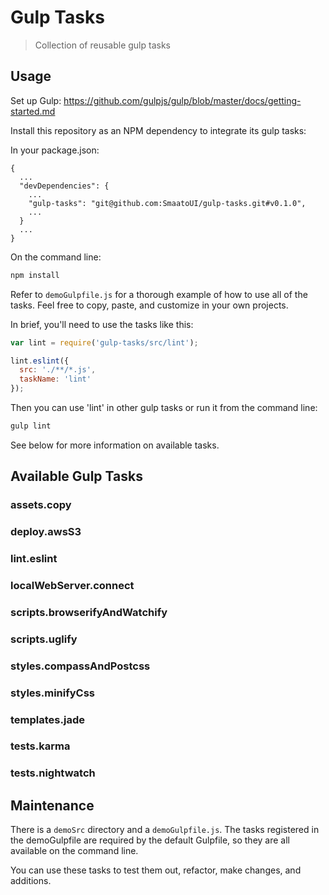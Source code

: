 
# Gulp Tasks

> Collection of reusable gulp tasks

## Usage

Set up Gulp: https://github.com/gulpjs/gulp/blob/master/docs/getting-started.md

Install this repository as an NPM dependency to integrate its gulp tasks:

In your package.json:
```
{
  ...
  "devDependencies": {
    ...
    "gulp-tasks": "git@github.com:SmaatoUI/gulp-tasks.git#v0.1.0",
    ...
  }
  ...
}
```

On the command line:
```bash
npm install
```

Refer to `demoGulpfile.js` for a thorough example of how to use all of the
tasks. Feel free to copy, paste, and customize in your own projects.

In brief, you'll need to use the tasks like this:
```javascript
var lint = require('gulp-tasks/src/lint');

lint.eslint({
  src: './**/*.js',
  taskName: 'lint'
});
```

Then you can use 'lint' in other gulp tasks or run it from the command line:
```bash
gulp lint
```

See below for more information on available tasks.

## Available Gulp Tasks

### assets.copy
### deploy.awsS3
### lint.eslint
### localWebServer.connect
### scripts.browserifyAndWatchify
### scripts.uglify
### styles.compassAndPostcss
### styles.minifyCss
### templates.jade
### tests.karma
### tests.nightwatch

## Maintenance

There is a `demoSrc` directory and a `demoGulpfile.js`. The tasks registered
in the demoGulpfile are required by the default Gulpfile, so they are all
available on the command line.

You can use these tasks to test them out, refactor, make changes, and additions.
